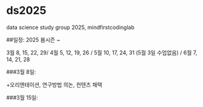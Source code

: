 # ds2025
data science study group 2025, mindfirstcodinglab

##일정: 2025 봄시즌 ~

3월 	8, 15, 22, 29/ 4월 	5, 12, 19, 26 / 5월 	10, 17, 24, 31  (5월 3일 수업없음) / 6월 	7, 14, 21, 28

###3월 8일:

+오리엔테이션, 연구방법 의논, 컨텐츠 채택

###3월 15일:
